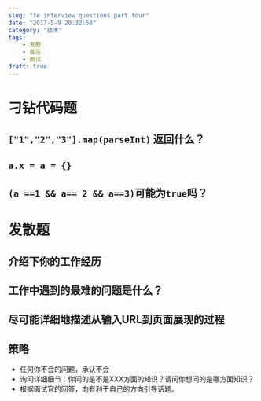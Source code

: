 ```yaml
---
slug: "fe interview questions part four"
date: "2017-5-9 20:32:58"
category: "技术"
tags:
    - 发散
    - 备忘
    - 面试
draft: true
---
```

# 刁钻代码题

## `["1","2","3"].map(parseInt)` 返回什么？

## `a.x = a = {}`

## `(a ==1 && a== 2 && a==3)`可能为`true`吗？


# 发散题

## 介绍下你的工作经历

## 工作中遇到的最难的问题是什么？

## 尽可能详细地描述从输入URL到页面展现的过程

## 策略

- 任何你不会的问题，承认不会
- 询问详细细节：你问的是不是XXX方面的知识？请问你想问的是哪方面知识？
- 根据面试官的回答，向有利于自己的方向引导话题。


